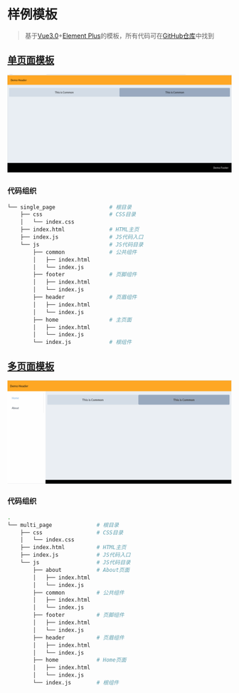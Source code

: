 # 样例模板

> 基于[Vue3.0](https://v3.cn.vuejs.org/)+[Element Plus](https://element-plus.gitee.io/zh-CN/)的模板，所有代码可在[GitHub仓库](https://github.com/LittleBee1024/learning_book/tree/main/docs/topics/vue/demo/code)中找到

## [单页面模板](https://github.com/LittleBee1024/learning_book/tree/main/docs/topics/vue/demo/code/single_page)

![single_page](./images/single_page.png)

### 代码组织
```sh
└── single_page                 # 根目录
    ├── css                     # CSS目录
    │   └── index.css
    ├── index.html              # HTML主页
    ├── index.js                # JS代码入口
    └── js                      # JS代码目录
        ├── common              # 公共组件
        │   ├── index.html
        │   └── index.js
        ├── footer              # 页脚组件
        │   ├── index.html
        │   └── index.js
        ├── header              # 页眉组件
        │   ├── index.html
        │   └── index.js
        ├── home                # 主页面
        │   ├── index.html
        │   └── index.js
        └── index.js            # 根组件
```

## [多页面模板](https://github.com/LittleBee1024/learning_book/tree/main/docs/topics/vue/demo/code/multi_page)

![multi_page](./images/multi_page.gif)

### 代码组织
```sh
.
└── multi_page              # 根目录
    ├── css                 # CSS目录
    │   └── index.css
    ├── index.html          # HTML主页
    ├── index.js            # JS代码入口
    └── js                  # JS代码目录
        ├── about           # About页面
        │   ├── index.html
        │   └── index.js
        ├── common          # 公共组件
        │   ├── index.html
        │   └── index.js
        ├── footer          # 页脚组件
        │   ├── index.html
        │   └── index.js
        ├── header          # 页眉组件
        │   ├── index.html
        │   └── index.js
        ├── home            # Home页面
        │   ├── index.html
        │   └── index.js
        └── index.js        # 根组件
```
